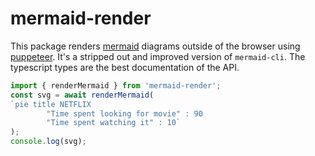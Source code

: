 # mermaid-render

This package renders [mermaid](https://www.npmjs.com/package/mermaid) diagrams outside of the browser using [puppeteer](https://www.npmjs.com/package/puppeteer). It's a stripped out and improved version of `mermaid-cli`. The typescript types are the best documentation of the API.

```javascript
import { renderMermaid } from 'mermaid-render';
const svg = await renderMermaid(
`pie title NETFLIX
        "Time spent looking for movie" : 90
        "Time spent watching it" : 10` 
);
console.log(svg);
```